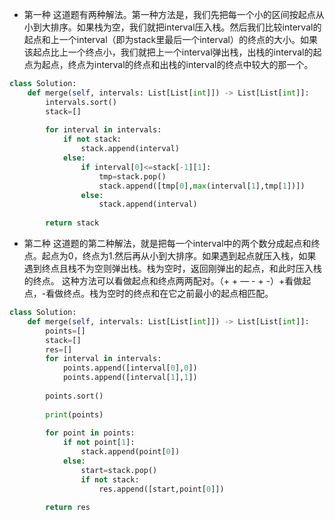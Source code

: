 - 第一种
这道题有两种解法。第一种方法是，我们先把每一个小的区间按起点从小到大排序。如果栈为空，我们就把interval压入栈。然后我们比较interval的起点和上一个interval（即为stack里最后一个interval）的终点的大小。如果该起点比上一个终点小，我们就把上一个interval弹出栈，出栈的interval的起点为起点，终点为interval的终点和出栈的interval的终点中较大的那一个。
```python
class Solution:
    def merge(self, intervals: List[List[int]]) -> List[List[int]]:
        intervals.sort()
        stack=[]
        
        for interval in intervals:
            if not stack:
                stack.append(interval)
            else:
                if interval[0]<=stack[-1][1]:
                    tmp=stack.pop()
                    stack.append([tmp[0],max(interval[1],tmp[1])])
                else:
                    stack.append(interval)
                    
        return stack
```
- 第二种
这道题的第二种解法，就是把每一个interval中的两个数分成起点和终点。起点为0，终点为1.然后再从小到大排序。如果遇到起点就压入栈，如果遇到终点且栈不为空则弹出栈。栈为空时，返回刚弹出的起点，和此时压入栈的终点。
这种方法可以看做起点和终点两两配对。（+ + — - + -）+看做起点，-看做终点。栈为空时的终点和在它之前最小的起点相匹配。
```python
class Solution:
    def merge(self, intervals: List[List[int]]) -> List[List[int]]:
        points=[]
        stack=[]
        res=[]
        for interval in intervals:
            points.append([interval[0],0])
            points.append([interval[1],1])
        
        points.sort()
        
        print(points)
        
        for point in points:
            if not point[1]:
                stack.append(point[0])
            else:
                start=stack.pop()
                if not stack:
                    res.append([start,point[0]])
        
        return res
```

